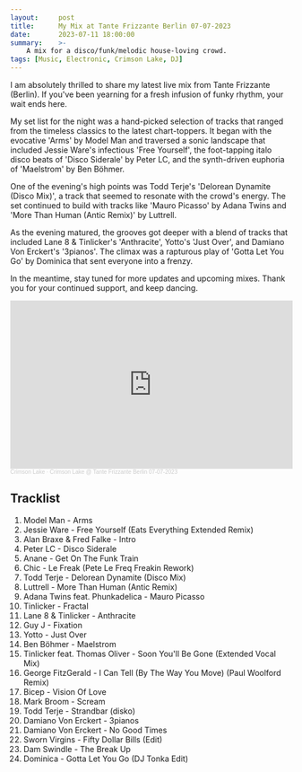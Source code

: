 ```yaml
---
layout:     post
title:      My Mix at Tante Frizzante Berlin 07-07-2023
date:       2023-07-11 18:00:00
summary:    >-
    A mix for a disco/funk/melodic house-loving crowd.
tags: [Music, Electronic, Crimson Lake, DJ]
---
```


I am absolutely thrilled to share my latest live mix from Tante Frizzante (Berlin). If you've been yearning for a fresh infusion of funky rhythm, your wait ends here.

My set list for the night was a hand-picked selection of tracks that ranged from the timeless classics to the latest chart-toppers. It began with the evocative 'Arms' by Model Man and traversed a sonic landscape that included Jessie Ware's infectious 'Free Yourself', the foot-tapping italo disco beats of 'Disco Siderale' by Peter LC, and the synth-driven euphoria of 'Maelstrom' by Ben Böhmer.

One of the evening's high points was Todd Terje's 'Delorean Dynamite (Disco Mix)', a track that seemed to resonate with the crowd's energy. The set continued to build with tracks like 'Mauro Picasso' by Adana Twins and 'More Than Human (Antic Remix)' by Luttrell.

As the evening matured, the grooves got deeper with a blend of tracks that included Lane 8 & Tinlicker's 'Anthracite', Yotto's 'Just Over', and Damiano Von Erckert's '3pianos'. The climax was a rapturous play of 'Gotta Let You Go' by Dominica that sent everyone into a frenzy.

In the meantime, stay tuned for more updates and upcoming mixes. Thank you for your continued support, and keep dancing.


<iframe width="100%" height="300" scrolling="no" frameborder="no" allow="autoplay" src="https://w.soundcloud.com/player/?url=https%3A//api.soundcloud.com/tracks/1562016352&color=%23ff5500&auto_play=false&hide_related=false&show_comments=true&show_user=true&show_reposts=false&show_teaser=true&visual=true"></iframe><div style="font-size: 10px; color: #cccccc;line-break: anywhere;word-break: normal;overflow: hidden;white-space: nowrap;text-overflow: ellipsis; font-family: Interstate,Lucida Grande,Lucida Sans Unicode,Lucida Sans,Garuda,Verdana,Tahoma,sans-serif;font-weight: 100;"><a href="https://soundcloud.com/thecrimsonlake" title="Crimson Lake" target="_blank" style="color: #cccccc; text-decoration: none;">Crimson Lake</a> · <a href="https://soundcloud.com/thecrimsonlake/crimson-lake-tante-frizzante-berlin-07-07-2023" title="Crimson Lake @ Tante Frizzante Berlin 07-07-2023" target="_blank" style="color: #cccccc; text-decoration: none;">Crimson Lake @ Tante Frizzante Berlin 07-07-2023</a></div>


## Tracklist

1. Model Man - Arms
2. Jessie Ware - Free Yourself (Eats Everything Extended Remix)
3. Alan Braxe & Fred Falke - Intro
4. Peter LC - Disco Siderale
5. Anane - Get On The Funk Train
6. Chic - Le Freak (Pete Le Freq Freakin Rework)
7. Todd Terje - Delorean Dynamite (Disco Mix)
8. Luttrell  - More Than Human (Antic Remix)
9. Adana Twins feat. Phunkadelica - Mauro Picasso
10. Tinlicker - Fractal
11. Lane 8 & Tinlicker - Anthracite
12. Guy J - Fixation
13. Yotto - Just Over
14. Ben Böhmer - Maelstrom
15. Tinlicker feat. Thomas Oliver - Soon You'll Be Gone (Extended Vocal Mix)
16. George FitzGerald - I Can Tell (By The Way You Move) (Paul Woolford Remix)
17. Bicep - Vision Of Love
18. Mark Broom - Scream
19. Todd Terje - Strandbar (disko)
20. Damiano Von Erckert - 3pianos
21. Damiano Von Erckert - No Good Times
22. Sworn Virgins - Fifty Dollar Bills (Edit)
23. Dam Swindle - The Break Up
24. Dominica - Gotta Let You Go (DJ Tonka Edit)